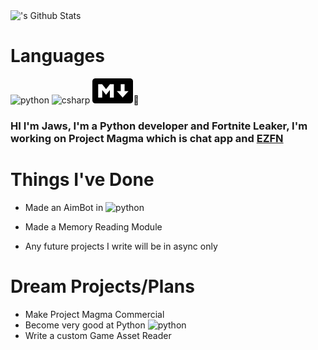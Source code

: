 <img align="" alt="'s Github Stats" src="https://github-readme-stats.codestackr.vercel.app/api?username=Jawschamp&theme=dracula&show_icons=true" />

# Languages

<img src="https://devicons.github.io/devicon/devicon.git/icons/python/python-original.svg" alt="python" width="40" height="40"/>

<img src="https://raw.githubusercontent.com/abranhe/programming-languages-logos/30a0ecf99188be99a3c75a00efb5be61eca9c382/src/csharp/csharp.svg" alt="csharp" height="40"/>
<img src="https://github.com/dcurtis/markdown-mark/blob/master/svg/markdown-mark-solid.svg" alt="markdown" height="40"/>🤣

### HI I'm Jaws, I'm a Python developer and Fortnite Leaker, I'm working on Project Magma which is chat app and [EZFN](https://ezfn.net)
# Things I've Done
* Made an AimBot in <img src="https://devicons.github.io/devicon/devicon.git/icons/python/python-original.svg" alt="python" width="20" height="20"/>
* Made a Memory Reading Module

* Any future projects I write will be in async only

# Dream Projects/Plans
* Make Project Magma Commercial
* Become very good at Python <img src="https://devicons.github.io/devicon/devicon.git/icons/python/python-original.svg" alt="python" width="20" height="20"/>
* Write a custom Game Asset Reader 

